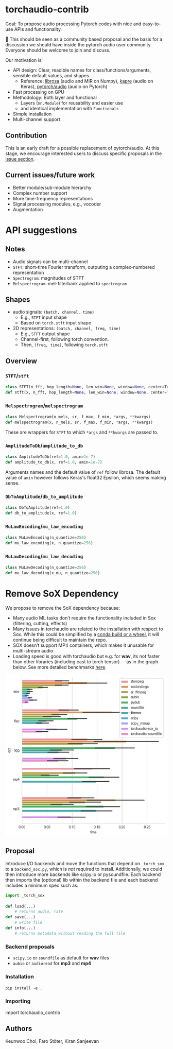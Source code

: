 # torchaudio-contrib

Goal: To propose audio processing Pytorch codes with nice and easy-to-use APIs and functionality.

:open_hands: This should be seen as a community based proposal and the basis for a discussion we should have inside the pytorch audio user community. Everyone should be welcome to join and discuss.

Our motivation is:

  - API design: Clear, readible names for class/functions/arguments, sensible default values, and shapes.
      - Reference: [librosa](http://librosa.github.io/librosa/) (audio and MIR on Numpy), [kapre](https://github.com/keunwoochoi/kapre) (audio on Keras), [pytorch/audio](https://github.com/pytorch/audio) (audio on Pytorch)
  - Fast processing on GPU
  - Methodology: Both layer and functional
    - Layers (`nn.Module`) for reusability and easier use
    - and identical implementation with `Functionals`
- Simple installation
- Multi-channel support

## Contribution

This is an early draft for a possible replacement of pytorch/audio. At this stage, we encourage interested users to discuss specific proposals in the [issue section](https://github.com/keunwoochoi/torchaudio-contrib/issues).

## Current issues/future work
- Better module/sub-module hierarchy
- Complex number support
- More time-frequency representations
- Signal processing modules, e.g., vocoder
- Augmentation

# API suggestions

## Notes
  * Audio signals can be multi-channel
  * `STFT`: short-time Fourier transform, outputing a complex-numbered representation
  * `Spectrogram`: magnitudes of STFT
  * `Melspectrogram`: mel-filterbank applied to `spectrogram`

## Shapes
  * audio signals: `(batch, channel, time)`
      * E.g., `STFT` input shape
      * Based on `torch.stft` input shape
  * 2D representations: `(batch, channel, freq, time)`
      * E.g., `STFT` output shape
      * Channel-first, following torch convention.
      * Then, `(freq, time)`, following `torch.stft`


## Overview
### `STFT`/`stft`
  ```python
  class STFT(n_fft, hop_length=None, len_win=None, window=None, center=True, pad="reflect", normalized=False, onesided=True)
  def stft(x, n_fft, hop_length=None, len_win=None, window=None, center=True, pad="reflect", normalized=False, onesided=True)
  ```

### `Melspectrogram`/`melspectrogram`
```python
class Melspectrogram(n_mels, sr, f_max, f_min, *args, **kwargs)
def melspectrogram(x, n_mels, sr, f_max, f_min, *args, **kwargs)
```
These are wrappers for `STFT` to which `*args` and `**kwargs` are passed to.

### `AmplitudeToDb`/`amplitude_to_db`
```python
class AmplitudeToDb(ref=1.0, amin=1e-7)
def amplitude_to_db(x, ref=1.0, amin=1e-7)
```
Arguments names and the default value of `ref` follow librosa. The default value of `amin` however follows Keras's float32 Epsilon, which seems making sense.

### `DbToAmplitude`/`db_to_amplitude`
```python
class DbToAmplitude(ref=1.0)
def db_to_amplitude(x, ref=1.0)
```

### `MuLawEncoding`/`mu_law_encoding`
```python
class MuLawEncoding(n_quantize=256)
def mu_law_encoding(x, n_quantize=256)
```

### `MuLawDecoding`/`mu_law_decoding`
```python
class MuLawDecoding(n_quantize=256)
def mu_law_decoding(x_mu, n_quantize=256)
```

# Remove SoX Dependency

We propose to remove the SoX dependency because:

* Many audio ML tasks don’t require the functionality included in Sox (filtering, cutting, effects)
* Many issues in torchaudio are related to the installation with respect to Sox. While this could be simplified by a [conda build or a wheel](https://github.com/pytorch/builder/issues/279), it will continue being difficult to maintain the repo.
* SOX doesn’t support MP4 containers, which makes it unusable for multi-stream audio
* Loading speed is good with torchaudio but e.g. for __wav__, its not faster than other libraries (including cast to torch tensor) -- as in the graph below. See more detailed benchmarks [here](https://github.com/faroit/python_audio_loading_benchmark).

![](https://raw.githubusercontent.com/faroit/python_audio_loading_benchmark/master/results/benchmark_pytorch.png)

## Proposal

Introduce I/O backends and move the functions that depend on `_torch_sox` to a `backend_sox.py`, which is *not* required to install. Additionally, we could then introduce more backends like scipy.io or pysoundfile. Each backend then imports the (optional) lib within the backend file and each backend includes a minimum spec such as:

```python
import _torch_sox

def load(...)
    # returns audio, rate
def save(...)
    # write file
def info(...)
    # returns metadata without reading the full file  
```

### Backend proposals

* `scipy.io` or `soundfile` as default for __wav__ files
* `aubio` or `audioread` for __mp3__ and __mp4__


### Installation

`pip install -e .`


### Importing

import torchaudio_contrib


## Authors
Keunwoo Choi, Faro Stöter, Kiran Sanjeevan
